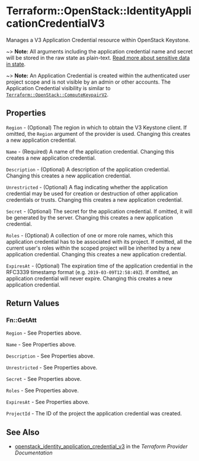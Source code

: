 # Terraform::OpenStack::IdentityApplicationCredentialV3

Manages a V3 Application Credential resource within OpenStack Keystone.

~> **Note:** All arguments including the application credential name and secret
will be stored in the raw state as plain-text. [Read more about sensitive data
in state](/docs/state/sensitive-data.html).

~> **Note:** An Application Credential is created within the authenticated user
project scope and is not visible by an admin or other accounts.
The Application Credential visibility is similar to
[`Terraform::OpenStack::ComputeKeypairV2`](compute_keypair_v2.html).

## Properties

`Region` - (Optional) The region in which to obtain the V3 Keystone client.
If omitted, the `Region` argument of the provider is used. Changing this
creates a new application credential.

`Name` - (Required) A name of the application credential. Changing this
creates a new application credential.

`Description` - (Optional) A description of the application credential.
Changing this creates a new application credential.

`Unrestricted` - (Optional) A flag indicating whether the application
credential may be used for creation or destruction of other application
credentials or trusts. Changing this creates a new application credential.

`Secret` - (Optional) The secret for the application credential. If omitted,
it will be generated by the server. Changing this creates a new application
credential.

`Roles` - (Optional) A collection of one or more role names, which this
application credential has to be associated with its project. If omitted,
all the current user's roles within the scoped project will be inherited by
a new application credential. Changing this creates a new application
credential.

`ExpiresAt` - (Optional) The expiration time of the application credential
in the RFC3339 timestamp format (e.g. `2019-03-09T12:58:49Z`). If omitted,
an application credential will never expire. Changing this creates a new
application credential.


## Return Values

### Fn::GetAtt

`Region` - See Properties above.

`Name` - See Properties above.

`Description` - See Properties above.

`Unrestricted` - See Properties above.

`Secret` - See Properties above.

`Roles` - See Properties above.

`ExpiresAt` - See Properties above.

`ProjectId` - The ID of the project the application credential was created.

## See Also

* [openstack_identity_application_credential_v3](https://www.terraform.io/docs/providers/openstack/r/identity_application_credential_v3.html) in the _Terraform Provider Documentation_